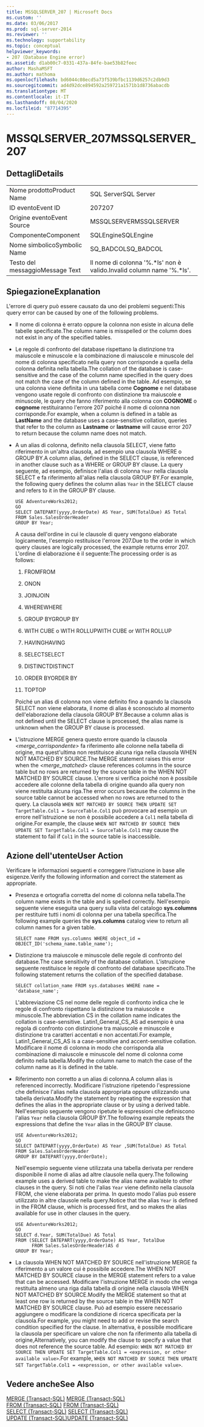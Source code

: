 ```yaml
---
title: MSSQLSERVER_207 | Microsoft Docs
ms.custom: ''
ms.date: 03/06/2017
ms.prod: sql-server-2014
ms.reviewer: ''
ms.technology: supportability
ms.topic: conceptual
helpviewer_keywords:
- 207 (Database Engine error)
ms.assetid: d1ab00c7-0331-437a-84fe-bae53b82feec
author: MashaMSFT
ms.author: mathoma
ms.openlocfilehash: bd6044c08ecd5a73f539bfbc1139d6257c2db9d3
ms.sourcegitcommit: ad4d92dce894592a259721a1571b1d8736abacdb
ms.translationtype: MT
ms.contentlocale: it-IT
ms.lasthandoff: 08/04/2020
ms.locfileid: "87714395"
---
```

# <a name="mssqlserver_207"></a><span data-ttu-id="6e48f-102">MSSQLSERVER_207</span><span class="sxs-lookup"><span data-stu-id="6e48f-102">MSSQLSERVER_207</span></span>
    
## <a name="details"></a><span data-ttu-id="6e48f-103">Dettagli</span><span class="sxs-lookup"><span data-stu-id="6e48f-103">Details</span></span>  
  
|||  
|-|-|  
|<span data-ttu-id="6e48f-104">Nome prodotto</span><span class="sxs-lookup"><span data-stu-id="6e48f-104">Product Name</span></span>|<span data-ttu-id="6e48f-105">SQL Server</span><span class="sxs-lookup"><span data-stu-id="6e48f-105">SQL Server</span></span>|  
|<span data-ttu-id="6e48f-106">ID evento</span><span class="sxs-lookup"><span data-stu-id="6e48f-106">Event ID</span></span>|<span data-ttu-id="6e48f-107">207</span><span class="sxs-lookup"><span data-stu-id="6e48f-107">207</span></span>|  
|<span data-ttu-id="6e48f-108">Origine evento</span><span class="sxs-lookup"><span data-stu-id="6e48f-108">Event Source</span></span>|<span data-ttu-id="6e48f-109">MSSQLSERVER</span><span class="sxs-lookup"><span data-stu-id="6e48f-109">MSSQLSERVER</span></span>|  
|<span data-ttu-id="6e48f-110">Componente</span><span class="sxs-lookup"><span data-stu-id="6e48f-110">Component</span></span>|<span data-ttu-id="6e48f-111">SQLEngine</span><span class="sxs-lookup"><span data-stu-id="6e48f-111">SQLEngine</span></span>|  
|<span data-ttu-id="6e48f-112">Nome simbolico</span><span class="sxs-lookup"><span data-stu-id="6e48f-112">Symbolic Name</span></span>|<span data-ttu-id="6e48f-113">SQ_BADCOL</span><span class="sxs-lookup"><span data-stu-id="6e48f-113">SQ_BADCOL</span></span>|  
|<span data-ttu-id="6e48f-114">Testo del messaggio</span><span class="sxs-lookup"><span data-stu-id="6e48f-114">Message Text</span></span>|<span data-ttu-id="6e48f-115">Il nome di colonna '%.\*ls' non è valido.</span><span class="sxs-lookup"><span data-stu-id="6e48f-115">Invalid column name '%.\*ls'.</span></span>|  
  
## <a name="explanation"></a><span data-ttu-id="6e48f-116">Spiegazione</span><span class="sxs-lookup"><span data-stu-id="6e48f-116">Explanation</span></span>  
 <span data-ttu-id="6e48f-117">L'errore di query può essere causato da uno dei problemi seguenti:</span><span class="sxs-lookup"><span data-stu-id="6e48f-117">This query error can be caused by one of the following problems.</span></span>  
  
-   <span data-ttu-id="6e48f-118">Il nome di colonna è errato oppure la colonna non esiste in alcuna delle tabelle specificate.</span><span class="sxs-lookup"><span data-stu-id="6e48f-118">The column name is misspelled or the column does not exist in any of the specified tables.</span></span>  
  
-   <span data-ttu-id="6e48f-119">Le regole di confronto del database rispettano la distinzione tra maiuscole e minuscole e la combinazione di maiuscole e minuscole del nome di colonna specificato nella query non corrisponde a quella della colonna definita nella tabella.</span><span class="sxs-lookup"><span data-stu-id="6e48f-119">The collation of the database is case-sensitive and the case of the column name specified in the query does not match the case of the column defined in the table.</span></span> <span data-ttu-id="6e48f-120">Ad esempio, se una colonna viene definita in una tabella come **Cognome** e nel database vengono usate regole di confronto con distinzione tra maiuscole e minuscole, le query che fanno riferimento alla colonna con **COGNOME** o **cognome** restituiranno l'errore 207 poiché il nome di colonna non corrisponde.</span><span class="sxs-lookup"><span data-stu-id="6e48f-120">For example, when a column is defined in a table as **LastName** and the database uses a case-sensitive collation, queries that refer to the column as **Lastname** or **lastname** will cause error 207 to return because the column name does not match.</span></span>  
  
-   <span data-ttu-id="6e48f-121">A un alias di colonna, definito nella clausola SELECT, viene fatto riferimento in un'altra clausola, ad esempio una clausola WHERE o GROUP BY.</span><span class="sxs-lookup"><span data-stu-id="6e48f-121">A column alias, defined in the SELECT clause, is referenced in another clause such as a WHERE or GROUP BY clause.</span></span> <span data-ttu-id="6e48f-122">La query seguente, ad esempio, definisce l'alias di colonna `Year` nella clausola SELECT e fa riferimento all'alias nella clausola GROUP BY.</span><span class="sxs-lookup"><span data-stu-id="6e48f-122">For example, the following query defines the column alias `Year` in the SELECT clause and refers to it in the GROUP BY clause.</span></span>  
  
    ```  
    USE AdventureWorks2012;  
    GO  
    SELECT DATEPART(yyyy,OrderDate) AS Year, SUM(TotalDue) AS Total  
    FROM Sales.SalesOrderHeader  
    GROUP BY Year;  
    ```  
  
     <span data-ttu-id="6e48f-123">A causa dell'ordine in cui le clausole di query vengono elaborate logicamente, l'esempio restituisce l'errore 207.</span><span class="sxs-lookup"><span data-stu-id="6e48f-123">Due to the order in which query clauses are logically processed, the example returns error 207.</span></span> <span data-ttu-id="6e48f-124">L'ordine di elaborazione è il seguente:</span><span class="sxs-lookup"><span data-stu-id="6e48f-124">The processing order is as follows:</span></span>  
  
    1.  <span data-ttu-id="6e48f-125">FROM</span><span class="sxs-lookup"><span data-stu-id="6e48f-125">FROM</span></span>  
  
    2.  <span data-ttu-id="6e48f-126">ON</span><span class="sxs-lookup"><span data-stu-id="6e48f-126">ON</span></span>  
  
    3.  <span data-ttu-id="6e48f-127">JOIN</span><span class="sxs-lookup"><span data-stu-id="6e48f-127">JOIN</span></span>  
  
    4.  <span data-ttu-id="6e48f-128">WHERE</span><span class="sxs-lookup"><span data-stu-id="6e48f-128">WHERE</span></span>  
  
    5.  <span data-ttu-id="6e48f-129">GROUP BY</span><span class="sxs-lookup"><span data-stu-id="6e48f-129">GROUP BY</span></span>  
  
    6.  <span data-ttu-id="6e48f-130">WITH CUBE o WITH ROLLUP</span><span class="sxs-lookup"><span data-stu-id="6e48f-130">WITH CUBE or WITH ROLLUP</span></span>  
  
    7.  <span data-ttu-id="6e48f-131">HAVING</span><span class="sxs-lookup"><span data-stu-id="6e48f-131">HAVING</span></span>  
  
    8.  <span data-ttu-id="6e48f-132">SELECT</span><span class="sxs-lookup"><span data-stu-id="6e48f-132">SELECT</span></span>  
  
    9. <span data-ttu-id="6e48f-133">DISTINCT</span><span class="sxs-lookup"><span data-stu-id="6e48f-133">DISTINCT</span></span>  
  
    10. <span data-ttu-id="6e48f-134">ORDER BY</span><span class="sxs-lookup"><span data-stu-id="6e48f-134">ORDER BY</span></span>  
  
    11. <span data-ttu-id="6e48f-135">TOP</span><span class="sxs-lookup"><span data-stu-id="6e48f-135">TOP</span></span>  
  
     <span data-ttu-id="6e48f-136">Poiché un alias di colonna non viene definito fino a quando la clausola SELECT non viene elaborata, il nome di alias è sconosciuto al momento dell'elaborazione della clausola GROUP BY.</span><span class="sxs-lookup"><span data-stu-id="6e48f-136">Because a column alias is not defined until the SELECT clause is processed, the alias name is unknown when the GROUP BY clause is processed.</span></span>  
  
-   <span data-ttu-id="6e48f-137">L'istruzione MERGE genera questo errore quando la clausola *<merge_corrispondente>* fa riferimento alle colonne nella tabella di origine, ma quest'ultima non restituisce alcuna riga nella clausola WHEN NOT MATCHED BY SOURCE.</span><span class="sxs-lookup"><span data-stu-id="6e48f-137">The MERGE statement raises this error when the *<merge_matched>* clause references columns in the source table but no rows are returned by the source table in the WHEN NOT MATCHED BY SOURCE clause.</span></span> <span data-ttu-id="6e48f-138">L'errore si verifica poiché non è possibile accedere alle colonne della tabella di origine quando alla query non viene restituita alcuna riga.</span><span class="sxs-lookup"><span data-stu-id="6e48f-138">The error occurs because the columns in the source table cannot be accessed when no rows are returned to the query.</span></span> <span data-ttu-id="6e48f-139">La clausola `WHEN NOT MATCHED BY SOURCE THEN UPDATE SET TargetTable.Col1 = SourceTable.Col1` può provocare ad esempio un errore nell'istruzione se non è possibile accedere a `Col1` nella tabella di origine.</span><span class="sxs-lookup"><span data-stu-id="6e48f-139">For example, the clause `WHEN NOT MATCHED BY SOURCE THEN UPDATE SET TargetTable.Col1 = SourceTable.Col1` may cause the statement to fail if `Col1` in the source table is inaccessible.</span></span>  
  
## <a name="user-action"></a><span data-ttu-id="6e48f-140">Azione dell'utente</span><span class="sxs-lookup"><span data-stu-id="6e48f-140">User Action</span></span>  
 <span data-ttu-id="6e48f-141">Verificare le informazioni seguenti e correggere l'istruzione in base alle esigenze.</span><span class="sxs-lookup"><span data-stu-id="6e48f-141">Verify the following information and correct the statement as appropriate.</span></span>  
  
-   <span data-ttu-id="6e48f-142">Presenza e ortografia corretta del nome di colonna nella tabella.</span><span class="sxs-lookup"><span data-stu-id="6e48f-142">The column name exists in the table and is spelled correctly.</span></span> <span data-ttu-id="6e48f-143">Nell'esempio seguente viene eseguita una query sulla vista del catalogo **sys.columns** per restituire tutti i nomi di colonna per una tabella specifica.</span><span class="sxs-lookup"><span data-stu-id="6e48f-143">The following example queries the **sys.columns** catalog view to return all column names for a given table.</span></span>  
  
    ```  
    SELECT name FROM sys.columns WHERE object_id = OBJECT_ID('schema_name.table_name');  
    ```  
  
-   <span data-ttu-id="6e48f-144">Distinzione tra maiuscole e minuscole delle regole di confronto del database.</span><span class="sxs-lookup"><span data-stu-id="6e48f-144">The case sensitivity of the database collation.</span></span> <span data-ttu-id="6e48f-145">L'istruzione seguente restituisce le regole di confronto del database specificato.</span><span class="sxs-lookup"><span data-stu-id="6e48f-145">The following statement returns the collation of the specified database.</span></span>  
  
    ```  
    SELECT collation_name FROM sys.databases WHERE name = 'database_name';  
    ```  
  
     <span data-ttu-id="6e48f-146">L'abbreviazione CS nel nome delle regole di confronto indica che le regole di confronto rispettano la distinzione tra maiuscole e minuscole.</span><span class="sxs-lookup"><span data-stu-id="6e48f-146">The abbreviation CS in the collation name indicates the collation is case-sensitive.</span></span> <span data-ttu-id="6e48f-147">Latin1_General_CS_AS ad esempio è una regola di confronto con distinzione tra maiuscole e minuscole e distinzione tra caratteri accentati e non accentati.</span><span class="sxs-lookup"><span data-stu-id="6e48f-147">For example, Latin1_General_CS_AS is a case-sensitive and accent-sensitive collation.</span></span> <span data-ttu-id="6e48f-148">Modificare il nome di colonna in modo che corrisponda alla combinazione di maiuscole e minuscole del nome di colonna come definito nella tabella.</span><span class="sxs-lookup"><span data-stu-id="6e48f-148">Modify the column name to match the case of the column name as it is defined in the table.</span></span>  
  
-   <span data-ttu-id="6e48f-149">Riferimento non corretto a un alias di colonna.</span><span class="sxs-lookup"><span data-stu-id="6e48f-149">A column alias is referenced incorrectly.</span></span> <span data-ttu-id="6e48f-150">Modificare l'istruzione ripetendo l'espressione che definisce l'alias nella clausola appropriata oppure utilizzando una tabella derivata.</span><span class="sxs-lookup"><span data-stu-id="6e48f-150">Modify the statement by repeating the expression that defines the alias in the appropriate clause or by using a derived table.</span></span> <span data-ttu-id="6e48f-151">Nell'esempio seguente vengono ripetute le espressioni che definiscono l'alias `Year` nella clausola GROUP BY.</span><span class="sxs-lookup"><span data-stu-id="6e48f-151">The following example repeats the expressions that define the `Year` alias in the GROUP BY clause.</span></span>  
  
    ```  
    USE AdventureWorks2012;  
    GO  
    SELECT DATEPART(yyyy,OrderDate) AS Year ,SUM(TotalDue) AS Total  
    FROM Sales.SalesOrderHeader  
    GROUP BY DATEPART(yyyy,OrderDate);  
    ```  
  
     <span data-ttu-id="6e48f-152">Nell'esempio seguente viene utilizzata una tabella derivata per rendere disponibile il nome di alias ad altre clausole nella query.</span><span class="sxs-lookup"><span data-stu-id="6e48f-152">The following example uses a derived table to make the alias name available to other clauses in the query.</span></span> <span data-ttu-id="6e48f-153">Si noti che l'alias `Year` viene definito nella clausola FROM, che viene elaborata per prima. In questo modo l'alias può essere utilizzato in altre clausole nella query.</span><span class="sxs-lookup"><span data-stu-id="6e48f-153">Notice that the alias `Year` is defined in the FROM clause, which is processed first, and so makes the alias available for use in other clauses in the query.</span></span>  
  
    ```  
    USE AdventureWorks2012;  
    GO  
    SELECT d.Year, SUM(TotalDue) AS Total  
    FROM (SELECT DATEPART(yyyy,OrderDate) AS Year, TotalDue  
          FROM Sales.SalesOrderHeader)AS d  
    GROUP BY Year;  
    ```  
  
-   <span data-ttu-id="6e48f-154">La clausola WHEN NOT MATCHED BY SOURCE nell'istruzione MERGE fa riferimento a un valore cui è possibile accedere.</span><span class="sxs-lookup"><span data-stu-id="6e48f-154">The WHEN NOT MATCHED BY SOURCE clause in the MERGE statement refers to a value that can be accessed.</span></span> <span data-ttu-id="6e48f-155">Modificare l'istruzione MERGE in modo che venga restituita almeno una riga dalla tabella di origine nella clausola WHEN NOT MATCHED BY SOURCE.</span><span class="sxs-lookup"><span data-stu-id="6e48f-155">Modify the MERGE statement so that at least one row is returned by the source table in the WHEN NOT MATCHED BY SOURCE clause.</span></span> <span data-ttu-id="6e48f-156">Può ad esempio essere necessario aggiungere o modificare la condizione di ricerca specificata per la clausola.</span><span class="sxs-lookup"><span data-stu-id="6e48f-156">For example, you might need to add or revise the search condition specified for the clause.</span></span> <span data-ttu-id="6e48f-157">In alternativa, è possibile modificare la clausola per specificare un valore che non fa riferimento alla tabella di origine,</span><span class="sxs-lookup"><span data-stu-id="6e48f-157">Alternatively, you can modify the clause to specify a value that does not reference the source table.</span></span> <span data-ttu-id="6e48f-158">Ad esempio: `WHEN NOT MATCHED BY SOURCE THEN UPDATE SET TargetTable.Col1 = <expression, or other available value>`.</span><span class="sxs-lookup"><span data-stu-id="6e48f-158">For example, `WHEN NOT MATCHED BY SOURCE THEN UPDATE SET TargetTable.Col1 = <expression, or other available value>`.</span></span>  
  
## <a name="see-also"></a><span data-ttu-id="6e48f-159">Vedere anche</span><span class="sxs-lookup"><span data-stu-id="6e48f-159">See Also</span></span>  
 <span data-ttu-id="6e48f-160">[MERGE &#40;Transact-SQL&#41;](/sql/t-sql/statements/merge-transact-sql) </span><span class="sxs-lookup"><span data-stu-id="6e48f-160">[MERGE &#40;Transact-SQL&#41;](/sql/t-sql/statements/merge-transact-sql) </span></span>  
 <span data-ttu-id="6e48f-161">[FROM &#40;Transact-SQL&#41;](/sql/t-sql/queries/from-transact-sql) </span><span class="sxs-lookup"><span data-stu-id="6e48f-161">[FROM &#40;Transact-SQL&#41;](/sql/t-sql/queries/from-transact-sql) </span></span>  
 <span data-ttu-id="6e48f-162">[SELECT &#40;Transact-SQL&#41;](/sql/t-sql/queries/select-transact-sql) </span><span class="sxs-lookup"><span data-stu-id="6e48f-162">[SELECT &#40;Transact-SQL&#41;](/sql/t-sql/queries/select-transact-sql) </span></span>  
 [<span data-ttu-id="6e48f-163">UPDATE &#40;Transact-SQL&#41;</span><span class="sxs-lookup"><span data-stu-id="6e48f-163">UPDATE &#40;Transact-SQL&#41;</span></span>](/sql/t-sql/queries/update-transact-sql)  
  
  
